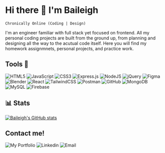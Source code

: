# Hi there 👋 I'm Baileigh

`Chronically Online (Coding | Design)` 

I'm an engineer familiar with full stack yet focused on frontend. All my personal coding projects are built from the ground up, from planning and designing all the way to the acutual code itself. Here you will find my homework assignmnets, personal projects, and practice work. 
 
 ## Tools 🔨
![HTML5](https://img.shields.io/badge/html5-%23E34F26.svg?style=for-the-badge&logo=html5&logoColor=white) ![JavaScript](https://img.shields.io/badge/javascript-%23323330.svg?style=for-the-badge&logo=javascript&logoColor=%23F7DF1E) ![CSS3](https://img.shields.io/badge/css3-%231572B6.svg?style=for-the-badge&logo=css3&logoColor=white) ![Express.js](https://img.shields.io/badge/express.js-%23404d59.svg?style=for-the-badge&logo=express&logoColor=%2361DAFB) ![NodeJS](https://img.shields.io/badge/node.js-6DA55F?style=for-the-badge&logo=node.js&logoColor=white) ![jQuery](https://img.shields.io/badge/jquery-%230769AD.svg?style=for-the-badge&logo=jquery&logoColor=white) ![Figma](https://img.shields.io/badge/figma-%23F24E1E.svg?style=for-the-badge&logo=figma&logoColor=white) ![Blender](https://img.shields.io/badge/blender-%23F5792A.svg?style=for-the-badge&logo=blender&logoColor=white) ![React](https://img.shields.io/badge/react-%2320232a.svg?style=for-the-badge&logo=react&logoColor=%2361DAFB) ![TailwindCSS](https://img.shields.io/badge/tailwindcss-%2338B2AC.svg?style=for-the-badge&logo=tailwind-css&logoColor=white) ![Postman](https://img.shields.io/badge/Postman-FF6C37?style=for-the-badge&logo=postman&logoColor=white) ![GitHub](https://img.shields.io/badge/github-%23121011.svg?style=for-the-badge&logo=github&logoColor=white) ![MongoDB](https://img.shields.io/badge/MongoDB-%234ea94b.svg?style=for-the-badge&logo=mongodb&logoColor=white) ![MySQL](https://img.shields.io/badge/mysql-%2300f.svg?style=for-the-badge&logo=mysql&logoColor=white) ![Firebase](https://img.shields.io/badge/firebase-%23039BE5.svg?style=for-the-badge&logo=firebase)

## 📊 Stats
[![Baileigh's GitHub stats](https://github-readme-stats.vercel.app/api?username=bai1eigh)](https://github.com/anuraghazra/github-readme-stats)

## Contact me!
![My Portfolio](https://img.shields.io/badge/website-000000?style=for-the-badge&logo=About.me&logoColor=white)
![Linkedin](https://img.shields.io/badge/LinkedIn-0077B5?style=for-the-badge&logo=linkedin&logoColor=white)
![Email](https://img.shields.io/badge/Gmail-D14836?style=for-the-badge&logo=gmail&logoColor=white)
